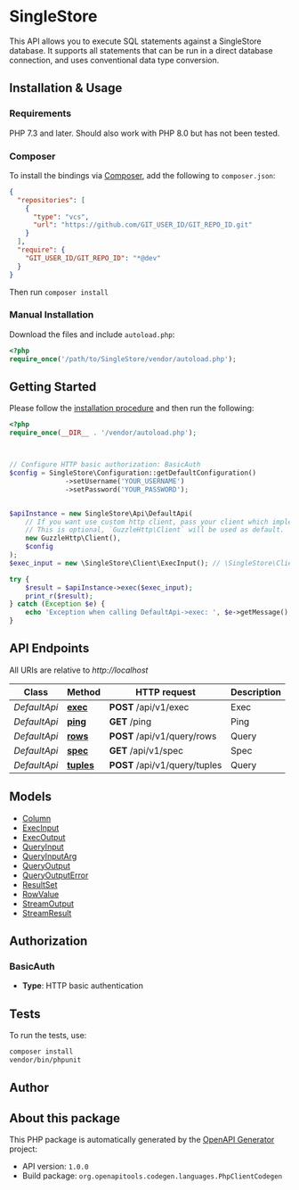 # SingleStore

This API allows you to execute SQL statements against a SingleStore database.  It supports all statements that can be run in a direct database connection, and uses conventional data type conversion.


## Installation & Usage

### Requirements

PHP 7.3 and later.
Should also work with PHP 8.0 but has not been tested.

### Composer

To install the bindings via [Composer](https://getcomposer.org/), add the following to `composer.json`:

```json
{
  "repositories": [
    {
      "type": "vcs",
      "url": "https://github.com/GIT_USER_ID/GIT_REPO_ID.git"
    }
  ],
  "require": {
    "GIT_USER_ID/GIT_REPO_ID": "*@dev"
  }
}
```

Then run `composer install`

### Manual Installation

Download the files and include `autoload.php`:

```php
<?php
require_once('/path/to/SingleStore/vendor/autoload.php');
```

## Getting Started

Please follow the [installation procedure](#installation--usage) and then run the following:

```php
<?php
require_once(__DIR__ . '/vendor/autoload.php');



// Configure HTTP basic authorization: BasicAuth
$config = SingleStore\Configuration::getDefaultConfiguration()
              ->setUsername('YOUR_USERNAME')
              ->setPassword('YOUR_PASSWORD');


$apiInstance = new SingleStore\Api\DefaultApi(
    // If you want use custom http client, pass your client which implements `GuzzleHttp\ClientInterface`.
    // This is optional, `GuzzleHttp\Client` will be used as default.
    new GuzzleHttp\Client(),
    $config
);
$exec_input = new \SingleStore\Client\ExecInput(); // \SingleStore\Client\ExecInput | The request should include a JSON payload in the HTTP POST body. The payload must match the following specification precisely, invalid payloads will raise a validation error describing the issue.

try {
    $result = $apiInstance->exec($exec_input);
    print_r($result);
} catch (Exception $e) {
    echo 'Exception when calling DefaultApi->exec: ', $e->getMessage(), PHP_EOL;
}

```

## API Endpoints

All URIs are relative to *http://localhost*

Class | Method | HTTP request | Description
------------ | ------------- | ------------- | -------------
*DefaultApi* | [**exec**](docs/Api/DefaultApi.md#exec) | **POST** /api/v1/exec | Exec
*DefaultApi* | [**ping**](docs/Api/DefaultApi.md#ping) | **GET** /ping | Ping
*DefaultApi* | [**rows**](docs/Api/DefaultApi.md#rows) | **POST** /api/v1/query/rows | Query
*DefaultApi* | [**spec**](docs/Api/DefaultApi.md#spec) | **GET** /api/v1/spec | Spec
*DefaultApi* | [**tuples**](docs/Api/DefaultApi.md#tuples) | **POST** /api/v1/query/tuples | Query

## Models

- [Column](docs/Model/Column.md)
- [ExecInput](docs/Model/ExecInput.md)
- [ExecOutput](docs/Model/ExecOutput.md)
- [QueryInput](docs/Model/QueryInput.md)
- [QueryInputArg](docs/Model/QueryInputArg.md)
- [QueryOutput](docs/Model/QueryOutput.md)
- [QueryOutputError](docs/Model/QueryOutputError.md)
- [ResultSet](docs/Model/ResultSet.md)
- [RowValue](docs/Model/RowValue.md)
- [StreamOutput](docs/Model/StreamOutput.md)
- [StreamResult](docs/Model/StreamResult.md)

## Authorization

### BasicAuth

- **Type**: HTTP basic authentication

## Tests

To run the tests, use:

```bash
composer install
vendor/bin/phpunit
```

## Author



## About this package

This PHP package is automatically generated by the [OpenAPI Generator](https://openapi-generator.tech) project:

- API version: `1.0.0`
- Build package: `org.openapitools.codegen.languages.PhpClientCodegen`
